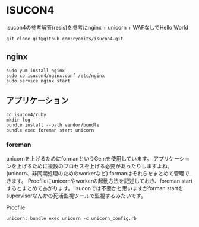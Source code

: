 # ISUCON4

isucon4の参考解答(resis)を参考にnginx + unicorn + WAFなしでHello World

```
git clone git@github.com:ryomits/isucon4.git
```

## nginx
```
sudo yum install nginx
sudo cp isucon4/nginx.conf /etc/nginx
sudo service nginx start
```

## アプリケーション
```
cd isucon4/ruby
mkdir log
bundle install --path vendor/bundle
bundle exec foreman start unicorn
```

### foreman
unicornを上げるためにformanというGemを使用しています。
アプリケーションを上げるために複数のプロセスを上げる必要があったりしますよね。
(unicorn、非同期処理のためのworkerなど)
formanはそれらをまとめて管理できます。
Procfileにunicornやworkerの起動方法を記述しておき、foreman startするとまとめてあがります。
isuconでは不要かと思いますがforman startをsupervisorなんかの死活監視ツールで監視するみたいです。

Procfile
```
unicorn: bundle exec unicorn -c unicorn_config.rb
```
